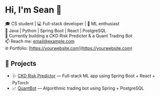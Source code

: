 # Hi, I'm Sean 👋

🎓 CS student | 💻 Full-stack developer | 🧠 ML enthusiast  
🔧 Java | Python | Spring Boot | React | PostgreSQL  
🌱 Currently building a CKD Risk Predictor & a Quant Trading Bot  
📫 Reach me: [email@example.com](mailto:email@example.com)  
🌐 Portfolio: [https://yourwebsite.com](https://yourwebsite.com)

## 🚀 Projects

- 🩺 [CKD Risk Predictor](https://github.com/seanlumasag/CKDPredict) — Full-stack ML app using Spring Boot + React + PyTorch
- 📈 [QuantBot](https://github.com/seanlumasag/QuantBot) — Algorithmic trading bot using Spring + PostgreSQL
